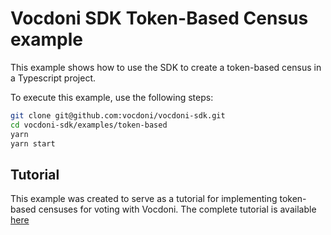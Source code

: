 Vocdoni SDK Token-Based Census example
==============================

This example shows how to use the SDK to create a token-based census in a Typescript project.

To execute this example, use the following steps:

~~~bash
git clone git@github.com:vocdoni/vocdoni-sdk.git
cd vocdoni-sdk/examples/token-based
yarn
yarn start
~~~

## Tutorial

This example was created to serve as a tutorial for implementing token-based censuses for voting with Vocdoni. The complete tutorial is available [here](https://developer.vocdoni.io/sdk/integration-details/census-types/on-chain#tutorial)